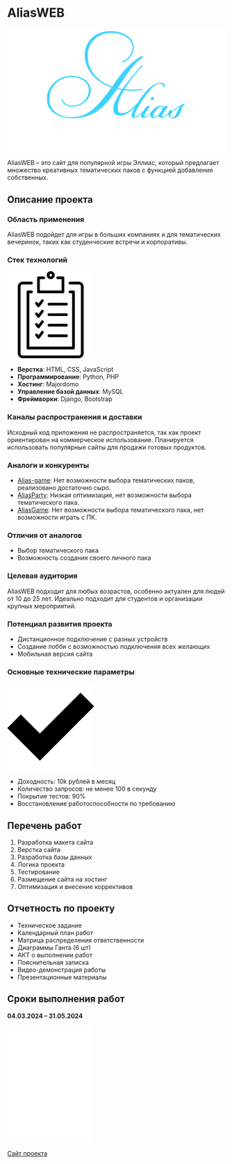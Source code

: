 # AliasWEB

<img src="static/pictures/logow.png" alt="AliasWEB Logo" width="1000" >

AliasWEB – это сайт для популярной игры Эллиас, который предлагает множество креативных тематических паков с функцией добавления собственных.

## Описание проекта

### Область применения
AliasWEB подойдет для игры в больших компаниях и для тематических вечеринок, таких как студенческие встречи и корпоративы.

### Стек технологий
<img src="static/pictures/list.png" alt="Technologies" width="200" >

- **Верстка**: HTML, CSS, JavaScript
- **Программирование**: Python, PHP
- **Хостинг**: Majordomo
- **Управление базой данных**: MySQL
- **Фреймворки**: Django, Bootstrap

### Каналы распространения и доставки
Исходный код приложения не распространяется, так как проект ориентирован на коммерческое использование. Планируется использовать популярные сайты для продажи готовых продуктов.

### Аналоги и конкуренты
- [Alias-game](https://alias-game.com/): Нет возможности выбора тематических паков, реализовано достаточно сыро.
- [AliasParty](https://alias-party.ru/): Низкая оптимизация, нет возможности выбора тематического пака.
- [AliasGame](https://www.aliasgame.ru/): Нет возможности выбора тематического пака, нет возможности играть с ПК.

### Отличия от аналогов
- Выбор тематического пака
- Возможность создания своего личного пака

### Целевая аудитория
AliasWEB подходит для любых возрастов, особенно актуален для людей от 10 до 25 лет. Идеально подходит для студентов и организации крупных мероприятий.

### Потенциал развития проекта
- Дистанционное подключение с разных устройств
- Создание лобби с возможностью подключения всех желающих
- Мобильная версия сайта

### Основные технические параметры
<img src="static/pictures/check%20mark.png" alt="Check Mark" width="200" >

- Доходность: 10k рублей в месяц
- Количество запросов: не менее 100 в секунду
- Покрытие тестов: 90%
- Восстановление работоспособности по требованию

## Перечень работ
1. Разработка макета сайта
2. Верстка сайта
3. Разработка базы данных
4. Логика проекта
5. Тестирование
6. Размещение сайта на хостинг
7. Оптимизация и внесение коррективов

## Отчетность по проекту
- Техническое задание
- Календарный план работ
- Матрица распределения ответственности
- Диаграммы Ганта (6 шт)
- АКТ о выполнении работ
- Пояснительная записка
- Видео-демонстрация работы
- Презентационные материалы

## Сроки выполнения работ
**04.03.2024 – 31.05.2024**

<img src="static/pictures/roket.png" alt="Rocket" width="200">

[Сайт проекта](https://provod69.pythonanywhere.com/)
